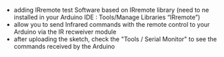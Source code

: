 - adding IRremote test Software based on IRremote library (need to ne installed in your Arduino IDE : Tools/Manage Libraries “IRremote”)
- allow you to send Infrared commands with the remote control to your Arduino via the IR recweiver module
- after uploading the sketch, check the "Tools / Serial Monitor" to see the commands received by the Arduino
